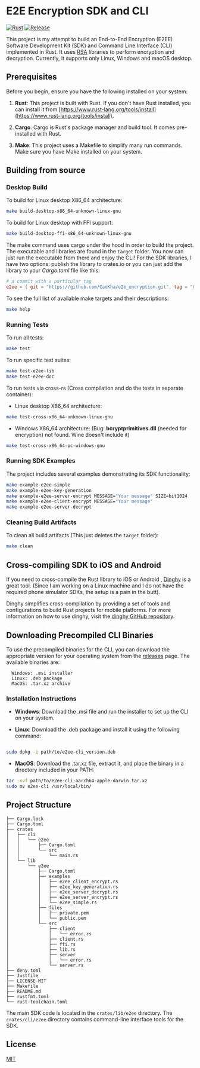 # E2E Encryption SDK and CLI

[![Rust](https://github.com/CaoKha/e2e_encryption/actions/workflows/rust.yml/badge.svg)](https://github.com/CaoKha/e2e_encryption/actions/workflows/rust.yml)
[![Release](https://github.com/CaoKha/e2e_encryption/actions/workflows/release.yml/badge.svg)](https://github.com/CaoKha/e2e_encryption/actions/workflows/release.yml)

This project is my attempt to build an End-to-End Encryption (E2EE)
Software Development Kit (SDK) and Command Line Interface (CLI)
implemented in Rust. It uses [RSA](https://docs.rs/rsa/latest/rsa/) libraries to
perform encryption and decryption. Currently, it supports only Linux, Windows
and macOS desktop.

## Prerequisites

Before you begin, ensure you have the following installed on your system:

1. **Rust**: This project is built with Rust. If you don't have Rust installed,
   you can install it from [https://www.rust-lang.org/tools/install](https://www.rust-lang.org/tools/install).

2. **Cargo**: Cargo is Rust's package manager and build tool.
   It comes pre-installed with Rust.

3. **Make**: This project uses a Makefile to simplify many run commands.
   Make sure you have Make installed on your system.

## Building from source

### Desktop Build

To build for Linux desktop X86_64 architecture:

```bash
make build-desktop-x86_64-unknown-linux-gnu
```

To build for Linux desktop with FFI support:

```bash
make build-desktop-ffi-x86_64-unknown-linux-gnu
```

The make command uses cargo under the hood in order to build the project.
The executable and libraries are found in the `target` folder.
You now can just run the executable from there and enjoy the CLI!
For the SDK libraries, I have two options: publish the library to crates.io
or you can just add the library to your _Cargo.toml_ file like this:

```toml
# a commit with a particular tag
e2ee = { git = "https://github.com/CaoKha/e2e_encryption.git", tag = "0.1.1" }
```

To see the full list of available make targets and their descriptions:

```bash
make help
```

### Running Tests

To run all tests:

```bash
make test
```

To run specific test suites:

```bash
make test-e2ee-lib
make test-e2ee-doc
```

To run tests via cross-rs
(Cross compilation and do the tests in separate container):

- Linux desktop X86_64 architecture:

```bash
make test-cross-x86_64-unknown-linux-gnu
```

- Windows X86_64 architecture:
  (Bug: **bcryptprimitives.dll** (needed for encryption) not found.
  Wine doesn't include it)

```bash
make test-cross-x86_64-pc-windows-gnu
```

### Running SDK Examples

The project includes several examples demonstrating its SDK functionality:

```bash
make example-e2ee-simple
make example-e2ee-key-generation
make example-e2ee-server-encrypt MESSAGE="Your message" SIZE=bit1024
make example-e2ee-client-encrypt MESSAGE="Your message"
make example-e2ee-server-decrypt
```

### Cleaning Build Artifacts

To clean all build artifacts (This just deletes the `target` folder):

```bash
make clean
```

## Cross-compiling SDK to iOS and Android

If you need to cross-compile the Rust library to iOS or Android ,
[Dinghy](https://github.com/sonos/dinghy) is a great tool. (Since I am working
on a Linux machine and I do not have the required phone simulator SDKs,
the setup is a pain in the butt).

Dinghy simplifies cross-compilation by providing
a set of tools and configurations to build Rust projects for mobile platforms.
For more information on how to use dinghy, visit the [dinghy GitHub repository](https://github.com/sonos/dinghy).

## Downloading Precompiled CLI Binaries

To use the precompiled binaries for the CLI, you can download the appropriate version
for your operating system from the [releases](https://github.com/CaoKha/e2e_encryption/releases)
page. The available binaries are:

```text
  Windows: .msi installer
  Linux: .deb package
  MacOS: .tar.xz archive
```

### Installation Instructions

- **Windows**: Download the .msi file and run the installer to set up the CLI on
  your system.

- **Linux**: Download the .deb package and install it using the following command:

```bash

sudo dpkg -i path/to/e2ee-cli_version.deb
```

- **MacOS**: Download the .tar.xz file, extract it, and place the binary in a directory
  included in your PATH:

```bash
tar -xvf path/to/e2ee-cli-aarch64-apple-darwin.tar.xz
sudo mv e2ee-cli /usr/local/bin/
```

## Project Structure

```text
├── Cargo.lock
├── Cargo.toml
├── crates
│   ├── cli
│   │   └── e2ee
│   │       ├── Cargo.toml
│   │       └── src
│   │           └── main.rs
│   └── lib
│       └── e2ee
│           ├── Cargo.toml
│           ├── examples
│           │   ├── e2ee_client_encrypt.rs
│           │   ├── e2ee_key_generation.rs
│           │   ├── e2ee_server_decrypt.rs
│           │   ├── e2ee_server_encrypt.rs
│           │   └── e2ee_simple.rs
│           ├── files
│           │   ├── private.pem
│           │   └── public.pem
│           └── src
│               ├── client
│               │   └── error.rs
│               ├── client.rs
│               ├── ffi.rs
│               ├── lib.rs
│               ├── server
│               │   └── error.rs
│               └── server.rs
├── deny.toml
├── Justfile
├── LICENSE-MIT
├── Makefile
├── README.md
├── rustfmt.toml
└── rust-toolchain.toml
```

The main SDK code is located in the `crates/lib/e2ee` directory.
The `crates/cli/e2ee` directory contains command-line interface tools for the SDK.

## License

[MIT](./LICENSE-MIT)
